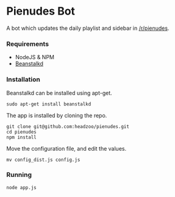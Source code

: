 Pienudes Bot
============
A bot which updates the daily playlist and sidebar in [/r/pienudes](https://www.reddit.com/r/pienudes).


### Requirements
* NodeJS & NPM
* [Beanstalkd](http://kr.github.io/beanstalkd/)


### Installation
Beanstalkd can be installed using apt-get.
```
sudo apt-get install beanstalkd
```

The app is installed by cloning the repo.
```
git clone git@github.com:headzoo/pienudes.git
cd pienudes
npm install
```

Move the configuration file, and edit the values.
```
mv config_dist.js config.js
```


### Running
```
node app.js
```